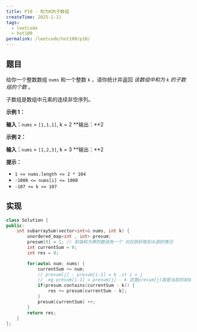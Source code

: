 ```yaml
---
title: P10 - 和为K的子数组
createTime: 2025-1-11
tags:
  - leetcode
  - hot100
permalink: /leetcode/hot100/p10/
---
```


## 题目

给你一个整数数组 `nums` 和一个整数 `k` ，请你统计并返回 _该数组中和为 `k` 的子数组的个数_ 。

子数组是数组中元素的连续非空序列。

**示例 1：**

**输入：**`nums` = `[1,1,1]`, k = 2
**输出：**2

**示例 2：**

**输入：**`nums` = `[1,2,3]`, k = 3
**输出：**2

**提示：**

- `1 <= nums.length <= 2 * 104`
- `-1000 <= nums[i] <= 1000`
- `-107 <= k <= 107`

## 实现

```cpp
class Solution {
public:
    int subarraySum(vector<int>& nums, int k) {
        unordered_map<int , int> presum;
        presum[0] = 1; // 前缀和为零的数组有一个 对应刚好取到头部的情况
        int currentSum = 0;
        int res = 0;

        for(auto& num: nums) {
            currentSum += num;
            // presum[j] - presum[i-1] = k .st i < j
            // .eg presum[i-1] = presum[j] - k 这里presum[j]就是当前的前缀和
            if(presum.contains(currentSum - k)) {
                res += presum[currentSum - k];
            }
            presum[currentSum] ++;
        }
        return res;
    }
};
```